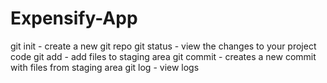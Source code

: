 # Expensify-App

git init - create a new git repo
git status - view the changes to your project code
git add - add files to staging area
git commit - creates a new commit with files from staging area
git log - view logs